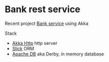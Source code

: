 # Bank rest service
Recent project [Bank service](https://github.com/chergey/bank-rest-service) using Akka

Stack
* [Akka Http](https://doc.akka.io/) http server
* [Slick](http://slick.lightbend.com/) ORM
* [Apache DB](https://db.apache.org) aka Derby, in memory database